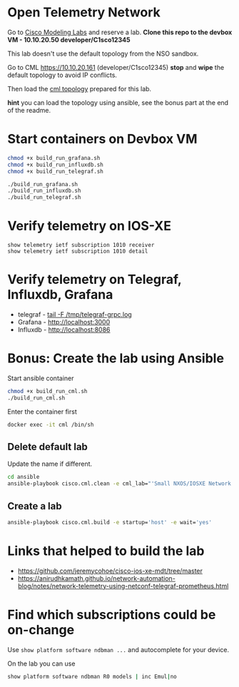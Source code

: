 # Open Telemetry Network

Go to [Cisco Modeling Labs](https://developer.cisco.com/site/sandbox/) and reserve a lab. **Clone this repo to the devbox VM - 10.10.20.50 developer/C1sco12345**

This lab doesn't use the default topology from the NSO sandbox.

Go to CML <https://10.10.20.161> (developer/C1sco12345) **stop** and **wipe** the default topology to avoid IP conflicts.

Then load the [cml topology](ansible/cml_lab/topology.yaml) prepared for this lab.

**hint** you can load the topology using ansible, see the bonus part at the end of the readme.

# Start containers on Devbox VM

```bash
chmod +x build_run_grafana.sh
chmod +x build_run_influxdb.sh
chmod +x build_run_telegraf.sh

./build_run_grafana.sh
./build_run_influxdb.sh
./build_run_telegraf.sh
```

# Verify telemetry on IOS-XE

```
show telemetry ietf subscription 1010 receiver
show telemetry ietf subscription 1010 detail
```

# Verify telemetry on Telegraf, Influxdb, Grafana

- telegraf - [tail -F /tmp/telegraf-grpc.log](telegraf/dockerfile#30)
- Grafana - <http://localhost:3000>
- Influxdb - <http://localhost:8086>

# Bonus: Create the lab using Ansible

Start ansible container

```bash
chmod +x build_run_cml.sh
./build_run_cml.sh
```

Enter the container first

```bash
docker exec -it cml /bin/sh
```

## Delete default lab

Update the name if different.

```bash
cd ansible
ansible-playbook cisco.cml.clean -e cml_lab="'Small NXOS/IOSXE Network'"

```

## Create a lab

```bash
ansible-playbook cisco.cml.build -e startup='host' -e wait='yes'
```

# Links that helped to build the lab

- <https://github.com/jeremycohoe/cisco-ios-xe-mdt/tree/master>
- <https://anirudhkamath.github.io/network-automation-blog/notes/network-telemetry-using-netconf-telegraf-prometheus.html>

# Find which subscriptions could be on-change

Use `show platform software ndbman ...` and autocomplete for your device.

On the lab you can use

```bash
show platform software ndbman R0 models | inc Emul|no
```
